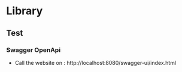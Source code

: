 # Library


## Test
### Swagger OpenApi 
* Call the website on : http://localhost:8080/swagger-ui/index.html 